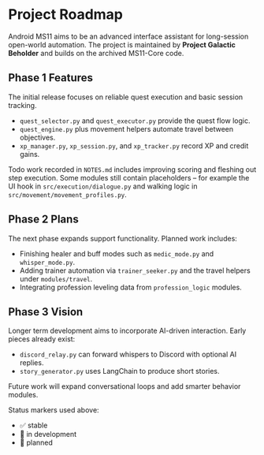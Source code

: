 # Project Roadmap

Android MS11 aims to be an advanced interface assistant for long-session open-world automation. The project is maintained by **Project Galactic Beholder** and builds on the archived MS11-Core code.


## Phase 1 Features

The initial release focuses on reliable quest execution and basic session tracking.

- `quest_selector.py` and `quest_executor.py` provide the quest flow logic.
- `quest_engine.py` plus movement helpers automate travel between objectives.
- `xp_manager.py`, `xp_session.py`, and `xp_tracker.py` record XP and credit gains.

Todo work recorded in `NOTES.md` includes improving scoring and fleshing out step execution. Some modules still contain placeholders &ndash; for example the UI hook in `src/execution/dialogue.py` and walking logic in `src/movement/movement_profiles.py`.

## Phase 2 Plans

The next phase expands support functionality. Planned work includes:

- Finishing healer and buff modes such as `medic_mode.py` and `whisper_mode.py`.
- Adding trainer automation via `trainer_seeker.py` and the travel helpers under `modules/travel`.
- Integrating profession leveling data from `profession_logic` modules.

## Phase 3 Vision

Longer term development aims to incorporate AI-driven interaction. Early pieces already exist:

- `discord_relay.py` can forward whispers to Discord with optional AI replies.
- `story_generator.py` uses LangChain to produce short stories.

Future work will expand conversational loops and add smarter behavior modules.

Status markers used above:
- ✅ stable
- 🚧 in development
- 🔮 planned
